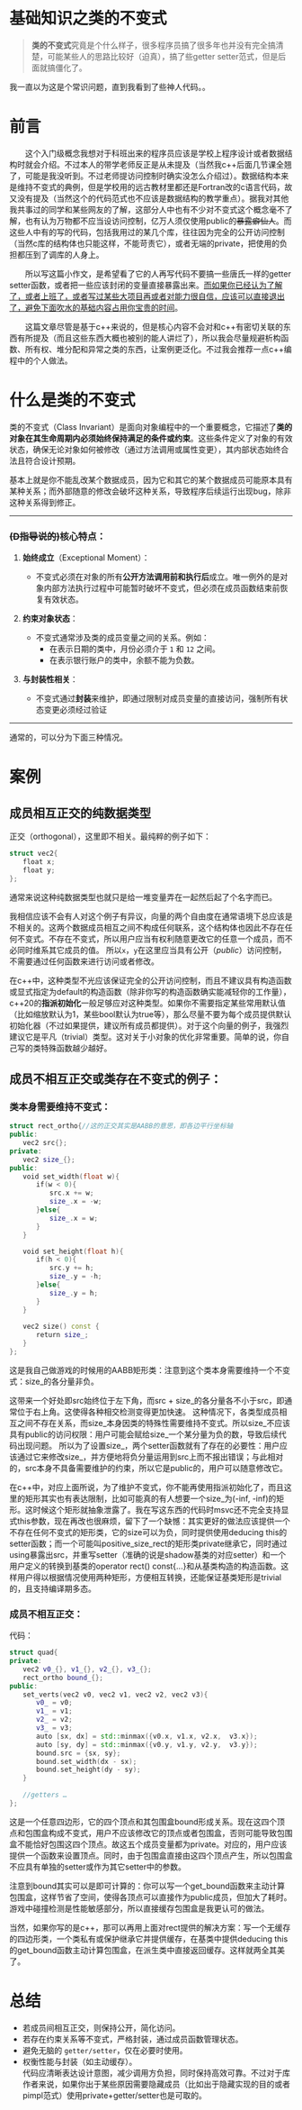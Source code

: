 # 基础知识之类的不变式

> **类的不变式**究竟是个什么样子，很多程序员搞了很多年也并没有完全搞清楚，可能某些人的思路比较好（迫真），搞了些getter setter范式，但是后面就搞僵化了。

我一直以为这是个常识问题，直到我看到了些神人代码。。

# 前言
　　这个入门级概念我想对于科班出来的程序员应该是学校上程序设计或者数据结构时就会介绍。不过本人的带学老师反正是从未提及（当然我c++后面几节课全翘了，可能是我没听到。不过老师提访问控制时确实没怎么介绍过）。数据结构本来是维持不变式的典例，但是学校用的远古教材里都还是Fortran改的c语言代码，故又没有提及（当然这个的代码范式也不应该是数据结构的教学重点）。据我对其他我共事过的同学和某些网友的了解，这部分人中也有不少对不变式这个概念毫不了解，也有认为万物都不应当设访问控制，亿万人须仅使用public的~~暴露癖仙人~~。而这些人中有的写的代码，包括我用过的某几个库，往往因为完全的公开访问控制（当然c库的结构体也只能这样，不能苛责它），或者无端的private，把使用的负担都压到了调库的人身上。
  
　　所以写这篇小作文，是希望看了它的人再写代码不要搞一些唐氏一样的getter setter函数，或者把一些应该封闭的变量直接暴露出来。<u>而如果你已经认为了解了，或者上班了，或者写过某些大项目再或者对能力很自信，应该可以直接退出了，避免下面吹水的基础内容占用你宝贵的时间</u>。
  
　　这篇文章尽管是基于c++来说的，但是核心内容不会对和c++有密切关联的东西有所提及（而且这些东西大概也被别的能人讲烂了），所以我会尽量规避析构函数、所有权、堆分配和异常之类的东西，让案例更泛化。不过我会推荐一点c++编程中的个人做法。
　　

# 什么是类的不变式

类的不变式（Class Invariant）是面向对象编程中的一个重要概念，它描述了**类的对象在其生命周期内必须始终保持满足的条件或约束**。这些条件定义了对象的有效状态，确保无论对象如何被修改（通过方法调用或属性变更），其内部状态始终合法且符合设计预期。

基本上就是你不能乱改某个数据成员，因为它和其它的某个数据成员可能原本具有某种关系；而外部随意的修改会破坏这种关系，导致程序后续运行出现bug，除非这种关系得到修正。

---

### ~~(D指导说的)~~**核心特点**：
1. **始终成立**（Exceptional Moment）：
   - 不变式必须在对象的所有**公开方法调用前和执行后**成立。唯一例外的是对象内部方法执行过程中可能暂时破坏不变式，但必须在成员函数结束前恢复有效状态。


2. **约束对象状态**：
   - 不变式通常涉及类的成员变量之间的关系。例如：
     - 在表示日期的类中，月份必须介于 `1` 和 `12` 之间。
     - 在表示银行账户的类中，余额不能为负数。


3. **与封装性相关**：
   - 不变式通过**封装**来维护，即通过限制对成员变量的直接访问，强制所有状态变更必须经过验证

---
通常的，可以分为下面三种情况。

# 案例

## 成员相互正交的纯数据类型
正交（orthogonal），这里即不相关。最纯粹的例子如下：
``` cpp
struct vec2{
　　float x;
　　float y;
};
```
通常来说这种纯数据类型也就只是给一堆变量弄在一起然后起了个名字而已。

我相信应该不会有人对这个例子有异议，向量的两个自由度在通常语境下总应该是不相关的。这两个数据成员相互之间不构成任何联系，这个结构体也因此不存在任何不变式。不存在不变式，所以用户应当有权利随意更改它的任意一个成员，而不必同时维系其它成员的值。
所以`x`，`y`在这里应当具有公开（*public*）访问控制，不需要通过任何函数来进行访问或者修改。

在c++中，这种类型不光应该保证完全的公开访问控制，而且不建议具有构造函数或显式指定为default的构造函数（除非你写的构造函数确实能减轻你的工作量），c++20的**指派初始化**一般足够应对这种类型。如果你不需要指定某些常用默认值（比如缩放默认为1，某些bool默认为true等），那么尽量不要为每个成员提供默认初始化器（不过如果提供，建议所有成员都提供）。对于这个向量的例子，我强烈建议它是平凡（trivial）类型。这对关于小对象的优化非常重要。简单的说，你自己写的类特殊函数越少越好。

## 成员不相互正交或类存在不变式的例子：
### 类本身需要维持不变式：
``` cpp
struct rect_ortho{//这的正交其实是AABB的意思，即各边平行坐标轴
public:
　　vec2 src{};
private:
　　vec2 size_{};
public:
　　void set_width(float w){
　　　　if(w < 0){
　　　　　　src.x += w;
　　　　　　size_.x = -w;
　　　　}else{
　　　　　　size_.x = w;
　　　　}
　　}

　　void set_height(float h){
　　　　if(h < 0){
　　　　　　src.y += h;
　　　　　　size_.y = -h;
　　　　}else{
　　　　　　size_.y = h;
　　　　}
　　}
　　
　　vec2 size() const {
　　　　return size_;
　　}
};
```
这是我自己做游戏的时候用的AABB矩形类：注意到这个类本身需要维持一个不变式：size_的各分量非负。

这带来一个好处即src始终位于左下角，而src + size_的各分量各不小于src，即通常位于右上角。这使得各种相交检测变得更加快速。
这种情况下，各类型成员相互之间不存在关系，而size_本身因类的特殊性需要维持不变式。所以size_不应该具有public的访问权限：用户可能会赋给size_一个某分量为负的数，导致后续代码出现问题。
所以为了设置size_，两个setter函数就有了存在的必要性：用户应该通过它来修改size_，并方便地将负分量运用到src上而不报出错误；与此相对的，src本身不具备需要维护的约束，所以它是public的，用户可以随意修改它。

在c++中，对应上面所说，为了维护不变式，你不能再使用指派初始化了，而且这里的矩形其实也有表达限制，比如可能真的有人想要一个size_为(-inf, -inf)的矩形。这时候这个矩形就抽象泄露了。我在写这东西的代码时msvc还不完全支持显式this参数，现在再改也很麻烦，留下了一个缺憾：其实更好的做法应该提供一个不存在任何不变式的矩形类，它的size可以为负，同时提供使用deducing this的setter函数；而一个可能叫positive_size_rect的矩形类private继承它，同时通过using暴露出src，并重写setter（准确的说是shadow基类的对应setter）和一个用户定义的转换到基类的operator rect() const{...}和从基类构造的构造函数。这样用户得以根据情况使用两种矩形，方便相互转换，还能保证基类矩形是trivial的，且支持编译期多态。


### 成员不相互正交：
代码：
``` cpp
struct quad{
private:
　　vec2 v0_{}, v1_{}, v2_{}, v3_{};
　　rect_ortho bound_{};
public:
　　set_verts(vec2 v0, vec2 v1, vec2 v2, vec2 v3){
　　　　v0_ = v0;
　　　　v1_ = v1;
　　　　v2_ = v2;
　　　　v3_ = v3;
　　　　auto [sx, dx] = std::minmax({v0.x, v1.x, v2.x,  v3.x});
　　　　auto [sy, dy] = std::minmax({v0.y, v1.y, v2.y,  v3.y});
　　　　bound.src = {sx, sy};
　　　　bound.set_width(dx - sx);
　　　　bound.set_height(dy - sy);
　　}
　　
　　//getters …
};
```
这是一个任意四边形，它的四个顶点和其包围盒bound形成关系。现在这四个顶点和包围盒构成不变式，用户不应该修改它的顶点或者包围盒，否则可能导致包围盒不能恰好包围这四个顶点。故这五个成员变量都为private。对应的，用户应该提供一个函数来设置顶点。同时，由于包围盒直接由这四个顶点产生，所以包围盒不应具有单独的setter或作为其它setter中的参数。

注意到bound其实可以是即可计算的：你可以写一个get_bound函数来主动计算包围盒，这样节省了空间，使得各顶点可以直接作为public成员，但加大了耗时。游戏中碰撞检测是性能敏感部分，所以直接缓存包围盒是我更认可的做法。

当然，如果你写的是c++，那可以再用上面对rect提供的解决方案：写一个无缓存的四边形类，一个类私有或保护继承它并提供缓存，在基类中提供deducing this的get_bound函数主动计算包围盒，在派生类中直接返回缓存。这样就两全其美了。

# 总结
- 若成员间相互正交，则保持公开，简化访问。  
- 若存在约束关系等不变式，严格封装，通过成员函数管理状态。  
- 避免无脑的 `getter/setter`，仅在必要时使用。  
- 权衡性能与封装（如主动缓存）。  
代码应清晰表达设计意图，减少调用方负担，同时保持高效可靠。不过对于库作者来说，如果你出于某些原因需要隐藏成员（比如出于隐藏实现的目的或者pimpl范式）使用private+getter/setter也是可取的。
